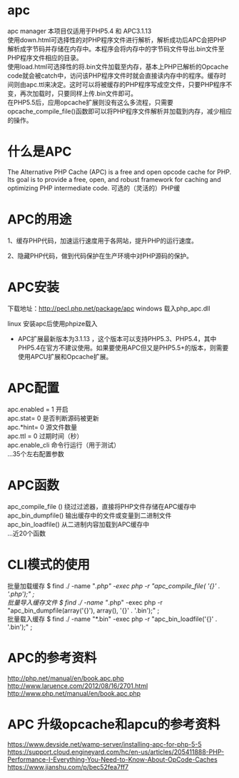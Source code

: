 # apc
apc manager 本项目仅适用于PHP5.4 和 APC3.1.13  \
使用down.html可选择性的对PHP程序文件进行解析，解析成功后APC会把PHP解析成字节码并存储在内存中。本程序会将内存中的字节码文件导出.bin文件至PHP程序文件相应的目录。    \
使用load.html可选择性的将.bin文件加载至内存，基本上PHP已解析的Opcache code就会被catch中，访问该PHP程序文件时就会直接读内存中的程序。缓存时间则由apc.ttl来决定。这时可以将被缓存的PHP程序写成空文件，只要PHP程序不变，再次加载时，只要同样上传.bin文件即可。   \
在PHP5.5后，应用opcache扩展则没有这么多流程，只需要opcache_compile_file()函数即可以将PHP程序文件解析并加载到内存，减少相应的操作。


# 什么是APC
The Alternative PHP Cache (APC) is a free and open opcode cache for PHP. Its goal is to provide a free, open, and robust framework for caching and optimizing PHP intermediate code.
可选的（灵活的）PHP缓 

# APC的用途
1、缓存PHP代码，加速运行速度用于各网站，提升PHP的运行速度。

2、隐藏PHP代码，做到代码保护在生产环境中对PHP源码的保护。

# APC安装
下载地址：http://pecl.php.net/package/apc
windows  载入php_apc.dll

linux   安装apc后使用phpize载入

- APC扩展最新版本为3.1.13 ，这个版本可以支持PHP5.3、PHP5.4，其中PHP5.4在官方不建议使用。如果要使用APC但又是PHP5.5+的版本，则需要使用APCU扩展和Opcache扩展。

# APC配置
apc.enabled = 1            开启\
apc.stat= 0		    是否判断源码被更新\
apc.*hint= 0		    源文件数量\
apc.ttl = 0		    过期时间（秒）\
apc.enable_cli		    命令行运行（用于测试）\
...35个左右配置参数

# APC函数
apc_compile_file ()          绕过过滤器，直接将PHP文件存储在APC缓存中\
apc_bin_dumpfile()           输出缓存中的文件或变量到二进制文件\
apc_bin_loadfile()           从二进制内容加载到APC缓存中\
...近20个函数

# CLI模式的使用
批量加载缓存	$ find ./ -name "*.php" -exec php -r "apc_compile_file( '{}' . '.php');" ;  \
批量导入缓存文件	$ find ./ -name "*.php" -exec php -r "apc_bin_dumpfile(array('{}'), array(), '{}' . '.bin');" ;   \
批量载入缓存	$ find ./ -name "*.bin" -exec php -r "apc_bin_loadfile('{}' . '.bin');" ;

# APC的参考资料
http://php.net/manual/en/book.apc.php \
http://www.laruence.com/2012/08/16/2701.html
http://www.php.net/manual/en/book.apc.php

# APC 升级opcache和apcu的参考资料
https://www.devside.net/wamp-server/installing-apc-for-php-5-5 \
https://support.cloud.engineyard.com/hc/en-us/articles/205411888-PHP-Performance-I-Everything-You-Need-to-Know-About-OpCode-Caches \
https://www.jianshu.com/p/bec52fea7ff7

